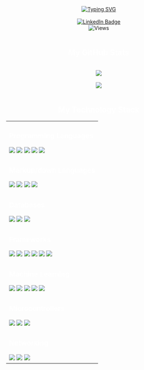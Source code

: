 <div align='center'>
    <a href="https://git.io/typing-svg">
        <img src="https://readme-typing-svg.herokuapp.com?font=Iosevka&pause=1000&color=92A0AD&background=FF272700&center=true&vCenter=true&width=435&lines=I+am+Kantipudi+Sahithi;Undergraduate+ComputerScience;Machine+Learning+Enthusiast;Algorithms+Lover;Optimized+Development" alt="Typing SVG" />
    </a>
</div>
<br>
<div id="badges" align="center">
    <a href="https://www.linkedin.com/in/sahithi-kantipudi-a27160346/">
        <img src="https://img.shields.io/badge/LinkedIn-blue?style=for-the-badge&logo=linkedin&logoColor=white" alt="LinkedIn Badge" />
    </a>
</div>
<div id="views" align="center">
    <img src="https://komarev.com/ghpvc/?username=KSS-Rohith&style=flat-square&color=blue" alt="Views" />
</div>
<br>
<div id="ti1" align="center">
    <h2 style='color: white;'>My GitHub Stats</h2>
</div>
<br>
<div id="streaks" align="center">
    <img src="https://github-readme-stats.vercel.app/api/top-langs/?username=AAbhijithA&hide=jupyter+notebook,html,css&langs_count=6&layout=compact"/>
    <br>
    <br>
    <img src="https://github-readme-streak-stats.herokuapp.com/?user=AAbhijithA&theme=tokyonight"/> 
</div>
<br>
<div id="ti1" align="center">
    <h2 style='color: white;'>My Technology Stack</h2>
</div>
<div id="Tab" align="center">
    <table style="width:100%;">
        <tr>
            <td>
                <h3 style='color: white;'>Programming Languages</h3>
                <img src="https://img.shields.io/badge/Python-FFD43B?style=for-the-badge&logo=python&logoColor=blue" />
                <img src="https://img.shields.io/badge/C-00599C?style=for-the-badge&logo=c&logoColor=white" />
                <img src="https://img.shields.io/badge/C%2B%2B-00599C?style=for-the-badge&logo=c%2B%2B&logoColor=white" />
                <img src="https://img.shields.io/badge/java-%23ED8B00.svg?style=for-the-badge&logo=openjdk&logoColor=white" />
                <img src="https://img.shields.io/badge/javascript-%23323330.svg?style=for-the-badge&logo=javascript&logoColor=%23F7DF1E" />
            </td>
        </tr>
        <tr>
            <td>
                <h3 style='color: white;'>Markup/down Languages</h3>
                <img src="https://img.shields.io/badge/html5-%23E34F26.svg?style=for-the-badge&logo=html5&logoColor=white" />
                <img src="https://img.shields.io/badge/CSS3-1572B6?style=for-the-badge&logo=css3&logoColor=white" />
                <img src="https://img.shields.io/badge/tailwindcss-%2338B2AC.svg?style=for-the-badge&logo=tailwind-css&logoColor=white" />
                <img src="https://img.shields.io/badge/markdown-%23000000.svg?style=for-the-badge&logo=markdown&logoColor=white" />
            </td>
        </tr>
        <tr>
            <td>
                <h3 style='color: white;'>Databases</h3>
                <img src="https://img.shields.io/badge/mysql-%2300f.svg?style=for-the-badge&logo=mysql&logoColor=white" />
                <img src="https://img.shields.io/badge/sqlite-%2307405e.svg?style=for-the-badge&logo=sqlite&logoColor=white" />
                <img src="https://img.shields.io/badge/MongoDB-%234ea94b.svg?style=for-the-badge&logo=mongodb&logoColor=white" />
            </td>
        </tr>
        <tr>
            <td>
                <h3 style='color: white;'>Frameworks</h3>
                <img src="https://img.shields.io/badge/Streamlit-FF4B4B?style=for-the-badge&logo=Streamlit&logoColor=white" />
                <img src="https://img.shields.io/badge/Flask-000000?style=for-the-badge&logo=flask&logoColor=white" />
                <img src="https://img.shields.io/badge/Django-092E20?style=for-the-badge&logo=django&logoColor=green" />
                <img src="https://img.shields.io/badge/react-%2320232a.svg?style=for-the-badge&logo=react&logoColor=%2361DAFB" />
                <img src="https://img.shields.io/badge/express.js-%23404d59.svg?style=for-the-badge&logo=express&logoColor=%2361DAFB" />
                <img src="https://img.shields.io/badge/node.js-6DA55F?style=for-the-badge&logo=node.js&logoColor=white" />
            </td>
        </tr>
        <tr>
            <td>
                <h3 style='color: white;'>Machine Learning</h3>
                <img src="https://img.shields.io/badge/TensorFlow-FF6F00?style=for-the-badge&logo=tensorflow&logoColor=white" />
                <img src="https://img.shields.io/badge/OpenCV-27338e?style=for-the-badge&logo=OpenCV&logoColor=white" />
                <img src="https://img.shields.io/badge/scikit_learn-F7931E?style=for-the-badge&logo=scikit-learn&logoColor=white" />
                <img src="https://img.shields.io/badge/Pandas-2C2D72?style=for-the-badge&logo=pandas&logoColor=white" />
                <img src="https://img.shields.io/badge/Numpy-777BB4?style=for-the-badge&logo=numpy&logoColor=white" />
            </td>
        </tr>
        <tr>
            <td>
                <h3 style='color: white;'>Microcontrollers</h3>
                <img src="https://img.shields.io/badge/Arduino-00979D?style=for-the-badge&logo=Arduino&logoColor=white" />
                <img src="https://img.shields.io/badge/Raspberry%20Pi-A22846?style=for-the-badge&logo=Raspberry%20Pi&logoColor=white" />
                <img src="https://img.shields.io/badge/espressif-E7352C.svg?style=for-the-badge&logo=espressif&logoColor=white" />
            </td>
        </tr>
        <tr>
            <td>
                <h3 style='color: white;'>Networking</h3>
                <img src="https://img.shields.io/badge/Cisco-1BA0D7?style=for-the-badge&logo=cisco&logoColor=white" />
                <img src="https://img.shields.io/badge/Network%20Security-EE4C2C?style=for-the-badge&logo=security&logoColor=white" />
                <img src="https://img.shields.io/badge/TCP%2FIP-0078D7?style=for-the-badge&logo=internetprotocol&logoColor=white" />
            </td>
        </tr>
    </table>
</div>
